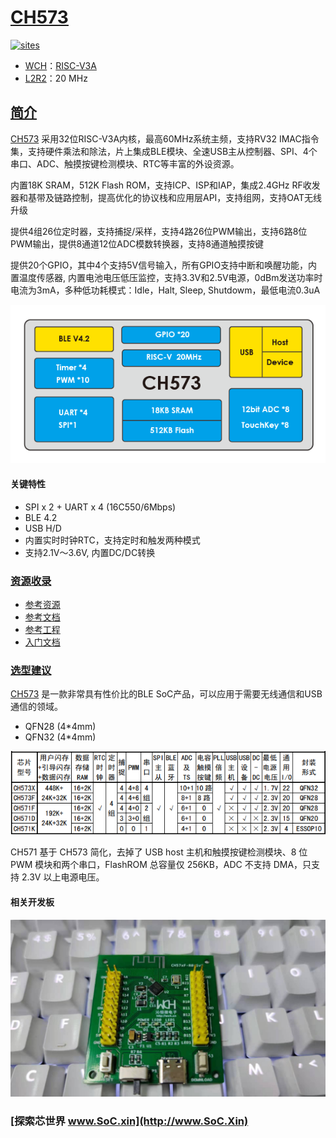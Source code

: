 ﻿# [CH573](https://github.com/SoCXin/CH573)

[![sites](http://182.61.61.133/link/resources/SoC.png)](http://www.SoC.Xin)

* [WCH](http://www.wch.cn/)：[RISC-V3A](https://github.com/SoCXin/RISC-V)
* [L2R2](https://github.com/SoCXin/Level)：20 MHz

## [简介](https://github.com/SoCXin/CH573/wiki)

[CH573](https://github.com/SoCXin/CH573) 采用32位RISC-V3A内核，最高60MHz系统主频，支持RV32 IMAC指令集，支持硬件乘法和除法，片上集成BLE模块、全速USB主从控制器、SPI、4个串口、ADC、触摸按键检测模块、RTC等丰富的外设资源。

内置18K SRAM，512K Flash ROM，支持ICP、ISP和IAP，集成2.4GHz RF收发器和基带及链路控制，提高优化的协议栈和应用层API，支持组网，支持OAT无线升级

提供4组26位定时器，支持捕捉/采样，支持4路26位PWM输出，支持6路8位PWM输出，提供8通道12位ADC模数转换器，支持8通道触摸按键

提供20个GPIO，其中4个支持5V信号输入，所有GPIO支持中断和唤醒功能，内置温度传感器, 内置电池电压低压监控，支持3.3V和2.5V电源，0dBm发送功率时电流为3mA，多种低功耗模式：Idle，Halt, Sleep, Shutdowm，最低电流0.3uA

[![sites](docs/CH573.png)](http://www.wch.cn/products/CH573.html)

#### 关键特性

* SPI x 2 + UART x 4 (16C550/6Mbps)
* BLE 4.2
* USB H/D
* 内置实时时钟RTC，支持定时和触发两种模式
* 支持2.1V～3.6V, 内置DC/DC转换

### [资源收录](https://github.com/SoCXin)

* [参考资源](src/)
* [参考文档](docs/)
* [参考工程](project/)
* [入门文档](https://docs.soc.xin/CH573)

### [选型建议](https://github.com/SoCXin)

[CH573](https://github.com/SoCXin/CH573) 是一款非常具有性价比的BLE SoC产品，可以应用于需要无线通信和USB通信的领域。

* QFN28 (4*4mm)
* QFN32 (4*4mm)

[![sites](docs/diff.png)](http://www.wch.cn/products/CH573.html)

CH571 基于 CH573 简化，去掉了 USB host 主机和触摸按键检测模块、8 位 PWM 模块和两个串口，FlashROM 总容量仅 256KB，ADC 不支持 DMA，只支持 2.3V 以上电源电压。

#### 相关开发板

[![sites](docs/B.jpg)](https://item.taobao.com/item.htm?spm=a230r.1.14.23.27ff8325Ct03Hk&id=638956144135&ns=1&abbucket=19#detail)

### [探索芯世界 www.SoC.xin](http://www.SoC.Xin)
